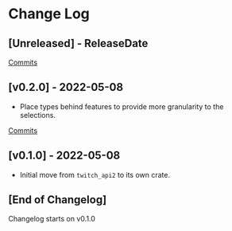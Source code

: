 # Change Log

<!-- next-header -->

## [Unreleased] - ReleaseDate

[Commits](https://github.com/Emilgardis/twitch_types/compare/v0.2.0...Unreleased)

## [v0.2.0] - 2022-05-08

* Place types behind features to provide more granularity to the selections.

[Commits](https://github.com/Emilgardis/twitch_types/compare/v0.1.0...v0.2.0)

## [v0.1.0] - 2022-05-08

* Initial move from `twitch_api2` to its own crate.

## [End of Changelog] 

Changelog starts on v0.1.0